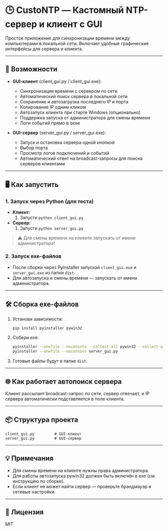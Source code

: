 # 🕒 CustoNTP — Кастомный NTP-сервер и клиент с GUI

Простое приложение для синхронизации времени между компьютерами в локальной сети. Включает удобные графические интерфейсы для сервера и клиента.

---

## 🚀 Возможности

- **GUI-клиент** (client_gui.py / client_gui.exe):
  - Синхронизация времени с сервером по сети
  - Автоматический поиск сервера в локальной сети
  - Сохранение и автозагрузка последнего IP и порта
  - Копирование IP одним кликом
  - Автозапуск клиента при старте Windows (опционально)
  - Поддержка запуска от администратора для смены времени
  - Логи событий прямо в окне

- **GUI-сервер** (server_gui.py / server_gui.exe):
  - Запуск и остановка сервера одной кнопкой
  - Выбор порта
  - Просмотр логов подключений и событий
  - Автоматический ответ на broadcast-запросы для поиска серверов клиентами

---

## 🖥️ Как запустить

### 1. Запуск через Python (для теста)

- **Клиент:**
  1. Запусти ``python client_gui.py``
- **Сервер:**
  1. Запусти ``python server_gui.py``

> ⚠️ Для смены времени на клиенте запускать от имени администратора!

### 2. Запуск exe-файлов

- После сборки через PyInstaller запускай `client_gui.exe` и `server_gui.exe` из папки `dist`.
- Для автозапуска и смены времени — запускать от имени администратора.

---

## 🛠️ Сборка exe-файлов

1. Установи зависимости:
   ```sh
   pip install pyinstaller pywin32
   ```
2. Собери exe:
   ```sh
   pyinstaller --onefile --noconsole --collect-all pywin32 --collect-all win32com --hidden-import=win32com --hidden-import=win32com.client --hidden-import=win32api --hidden-import=win32con client_gui.py
   pyinstaller --onefile --noconsole server_gui.py
   ```
3. Готовые файлы будут в папке `dist`.

---

## 🌐 Как работает автопоиск сервера

Клиент рассылает broadcast-запрос по сети, сервер отвечает, и IP сервера автоматически подставляется в поле клиента.

---

## 📦 Структура проекта

```
client_gui.py         # GUI-клиент
server_gui.py         # GUI-сервер
```

---

## 💡 Примечания

- Для смены времени на клиенте нужны права администратора.
- Для работы автозапуска pywin32 должен быть включён в exe (см. инструкцию по сборке).
- Если клиент не может найти сервер — проверьте брандмауэр и сетевые настройки.

---

## 📝 Лицензия

MIT 
